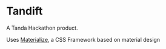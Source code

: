 # Tandift

A Tanda Hackathon product.

Uses [Materialize](http://materializecss.com/), a CSS Framework based on material design